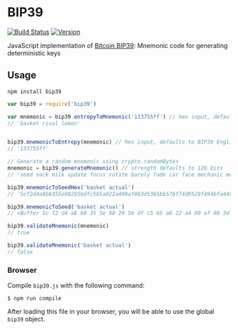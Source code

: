 BIP39
=====

[![Build Status](https://travis-ci.org/bitcoinjs/bip39.png?branch=master)](https://travis-ci.org/bitcoinjs/bip39)
[![Version](http://img.shields.io/npm/v/bip39.svg)](https://www.npmjs.org/package/bip39)

JavaScript implementation of [Bitcoin BIP39](https://github.com/bitcoin/bips/blob/master/bip-0039.mediawiki): Mnemonic code for generating deterministic keys

## Usage

`npm install bip39`

```javascript
var bip39 = require('bip39')

var mnemonic = bip39.entropyToMnemonic('133755ff') // hex input, defaults to BIP39 English word list
// 'basket rival lemon'


bip39.mnemonicToEntropy(mnemonic) // hex input, defaults to BIP39 English word list
// '133755ff'

// Generate a random mnemonic using crypto.randomBytes
mnemonic = bip39.generateMnemonic() // strength defaults to 128 bits
// 'seed sock milk update focus rotate barely fade car face mechanic mercy'

bip39.mnemonicToSeedHex('basket actual')
// '5cf2d4a8b0355e90295bdfc565a022a409af063d5365bb57bf74d9528f494bfa4400f53d8349b80fdae44082d7f9541e1dba2b003bcfec9d0d53781ca676651f'

bip39.mnemonicToSeed('basket actual')
// <Buffer 5c f2 d4 a8 b0 35 5e 90 29 5b df c5 65 a0 22 a4 09 af 06 3d 53 65 bb 57 bf 74 d9 52 8f 49 4b fa 44 00 f5 3d 83 49 b8 0f da e4 40 82 d7 f9 54 1e 1d ba 2b ...>

bip39.validateMnemonic(mnemonic)
// true

bip39.validateMnemonic('basket actual')
// false
```

### Browser

Compile `bip39.js` with the following command:

    $ npm run compile

After loading this file in your browser, you will be able to use the global `bip39` object.
